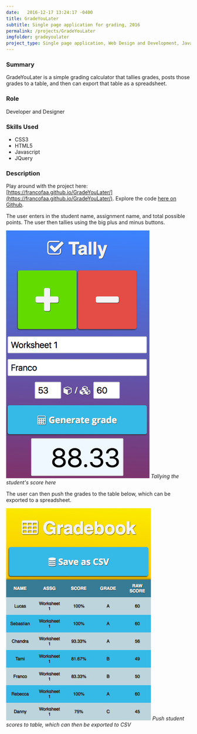 ```yaml
---
date:   2016-12-17 13:24:17 -0400
title: GradeYouLater
subtitle: Single page application for grading, 2016
permalink: /projects/GradeYouLater
imgfolder: gradeyoulater
project_type: Single page application, Web Design and Development, Javascript
---
```


### Summary

GradeYouLater is a simple grading calculator that tallies grades, posts those grades to a table, and then can export that table as a spreadsheet.

### Role

Developer and Designer

### Skills Used

- CSS3
- HTML5
- Javascript
- JQuery

### Description

Play around with the project here: [https://francofaa.github.io/GradeYouLater/](https://francofaa.github.io/GradeYouLater/). Explore the code [here on Github](https://github.com/francofaa/GradeYouLater/). 

The user enters in the student name, assignment name, and total possible points. The user then tallies using the big plus and minus buttons.

![Tallying](../../img/gradeyoulater/1-tally.jpg)
*Tallying the student's score here*

The user can then push the grades to the table below, which can be exported to a spreadsheet.

![Resulting gradebook](../../img/gradeyoulater/2-gradebook.jpg)
*Push student scores to table, which can then be exported to CSV*